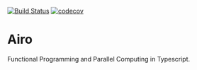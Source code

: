 [![Build Status](https://travis-ci.org/adekau/airo.png)](https://travis-ci.org/adekau/airo)
[![codecov](https://codecov.io/gh/adekau/airo/branch/master/graph/badge.svg)](https://codecov.io/gh/adekau/airo)
# Airo
Functional Programming and Parallel Computing in Typescript.
